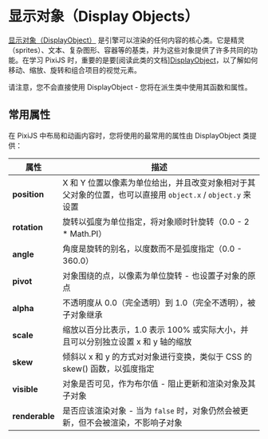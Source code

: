 # 显示对象（Display Objects）

[显示对象（DisplayObject）](https://pixijs.download/release/docs/PIXI.DisplayObject.html) 是引擎可以渲染的任何内容的核心类。它是精灵（sprites）、文本、复杂图形、容器等的基类，并为这些对象提供了许多共同的功能。在学习 PixiJS 时，重要的是要[阅读此类的文档][DisplayObject](https://pixijs.download/release/docs/PIXI.DisplayObject.html)，以了解如何移动、缩放、旋转和组合项目的视觉元素。

请注意，您不会直接使用 DisplayObject - 您将在派生类中使用其函数和属性。

## 常用属性

在 PixiJS 中布局和动画内容时，您将使用的最常用的属性由 DisplayObject 类提供：

| 属性 | 描述 |
| --- | --- |
| **position** | X 和 Y 位置以像素为单位给出，并且改变对象相对于其父对象的位置，也可以直接用 `object.x` / `object.y` 来设置 |
| **rotation** | 旋转以弧度为单位指定，将对象顺时针旋转（0.0 - 2 * Math.PI） |
| **angle** | 角度是旋转的别名，以度数而不是弧度指定（0.0 - 360.0） |
| **pivot** | 对象围绕的点，以像素为单位旋转 - 也设置子对象的原点 |
| **alpha** | 不透明度从 0.0（完全透明）到 1.0（完全不透明），被子对象继承 |
| **scale** | 缩放以百分比表示，1.0 表示 100% 或实际大小，并且可以分别独立设置 x 和 y 轴的缩放 |
| **skew** | 倾斜以 x 和 y 的方式对对象进行变换，类似于 CSS 的 skew() 函数，以弧度指定 |
| **visible** | 对象是否可见，作为布尔值 - 阻止更新和渲染对象及其子对象 |
| **renderable** | 是否应该渲染对象 - 当为 `false` 时，对象仍然会被更新，但不会被渲染，不影响子对象 |
